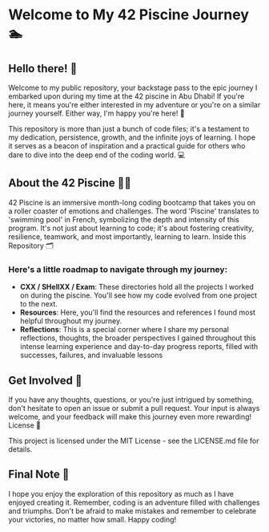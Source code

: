 # Welcome to My 42 Piscine Journey :swimmer:

## Hello there! 👋

Welcome to my public repository, your backstage pass to the epic journey I embarked upon during my time at the 42 piscine in Abu Dhabi! If you're here, it means you're either interested in my adventure or you're on a similar journey yourself. Either way, I'm happy you're here! 🎉

This repository is more than just a bunch of code files; it's a testament to my dedication, persistence, growth, and the infinite joys of learning. I hope it serves as a beacon of inspiration and a practical guide for others who dare to dive into the deep end of the coding world. 💻

## About the 42 Piscine 🏊‍♀️

42 Piscine is an immersive month-long coding bootcamp that takes you on a roller coaster of emotions and challenges. The word 'Piscine' translates to 'swimming pool' in French, symbolizing the depth and intensity of this program. It's not just about learning to code; it's about fostering creativity, resilience, teamwork, and most importantly, learning to learn.
Inside this Repository 🗂️

### Here's a little roadmap to navigate through my journey:

* __CXX / SHellXX / Exam__: These directories hold all the projects I worked on during the piscine. You'll see how my code evolved from one project to the next.
* __Resources__: Here, you'll find the resources and references I found most helpful throughout my journey.
* __Reflections__: This is a special corner where I share my personal reflections, thoughts, the broader perspectives I gained throughout this intense learning experience and day-to-day progress reports, filled with successes, failures, and invaluable lessons

## Get Involved 🤝

If you have any thoughts, questions, or you're just intrigued by something, don't hesitate to open an issue or submit a pull request. Your input is always welcome, and your feedback will make this journey even more rewarding!
License 📜

This project is licensed under the MIT License - see the LICENSE.md file for details.

## Final Note 📝

I hope you enjoy the exploration of this repository as much as I have enjoyed creating it. Remember, coding is an adventure filled with challenges and triumphs. Don't be afraid to make mistakes and remember to celebrate your victories, no matter how small. Happy coding!
